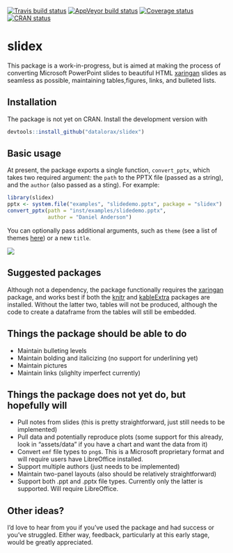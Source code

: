 
<!-- README.md is generated from README.Rmd. Please edit that file -->

[![Travis build
status](https://travis-ci.org/datalorax/slidex.svg?branch=master)](https://travis-ci.org/datalorax/slidex)
[![AppVeyor build
status](https://ci.appveyor.com/api/projects/status/github/datalorax/slidex?branch=master&svg=true)](https://ci.appveyor.com/project/datalorax/slidex)
[![Coverage
status](https://codecov.io/gh/datalorax/slidex/branch/master/graph/badge.svg)](https://codecov.io/github/datalorax/slidex?branch=master)
[![CRAN
status](https://www.r-pkg.org/badges/version/slidex)](https://cran.r-project.org/package=slidex)

# slidex

This package is a work-in-progress, but is aimed at making the process
of converting Microsoft PowerPoint slides to beautiful HTML
[xaringan](https://github.com/yihui/xaringan) slides as seamless as
possible, maintaining tables,figures, links, and bulleted lists.

## Installation

The package is not yet on CRAN. Install the development version with

``` r
devtools::install_github("datalorax/slidex")
```

## Basic usage

At present, the package exports a single function, `convert_pptx`, which
takes two required argument: the `path` to the PPTX file (passed as a
string), and the `author` (also passed as a sting). For example:

``` r
library(slidex)
pptx <- system.file("examples", "slidedemo.pptx", package = "slidex")
convert_pptx(path = "inst/examples/slidedemo.pptx",
             author = "Daniel Anderson")
```

You can optionally pass additional arguments, such as `theme` (see a
list of themes
[here](https://github.com/yihui/xaringan/tree/master/inst/rmarkdown/templates/xaringan/resources))
or a new
`title`.

![](https://github.com/datalorax/slidex/raw/master/docs/slidex-preview.gif)

## Suggested packages

Although not a dependency, the package functionally requires the
[xaringan](https://github.com/yihui/xaringan) package, and works best if
both the [knitr](https://github.com/yihui/knitr) and
[kableExtra](https://github.com/haozhu233/kableExtra) packages are
installed. Without the latter two, tables will not be produced, although
the code to create a dataframe from the tables will still be embedded.

## Things the package **should** be able to do

  - Maintain bulleting levels
  - Maintain bolding and italicizing (no support for underlining yet)
  - Maintain pictures
  - Maintain links (slighlty imperfect currently)

## Things the package does not yet do, but hopefully will

  - Pull notes from slides (this is pretty straightforward, just still
    needs to be implemented)
  - Pull data and potentially reproduce plots (some support for this
    already, look in “assets/data” if you have a chart and want the data
    from it)
  - Convert `emf` file types to `png`s. This is a Microsoft proprietary
    format and will require users have LibreOffice installed.
  - Support multiple authors (just needs to be implemented)
  - Maintain two-panel layouts (also should be relatively
    straightforward)
  - Support both .ppt and .pptx file types. Currently only the latter is
    supported. Will require LibreOffice.

## Other ideas?

I’d love to hear from you if you’ve used the package and had success or
you’ve struggled. Either way, feedback, particularly at this early
stage, would be greatly appreciated.
